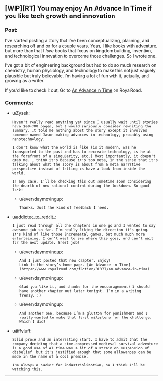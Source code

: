 ## [WIP][RT] You may enjoy An Advance In Time if you like tech growth and innovation

### Post:

I’ve started posting a story that I’ve been conceptualizing, planning, and researching off and on for a couple years. Yeah, I like books with adventure, but more than that I *love* books that focus on kingdom building, invention, and technological innovation to overcome those challenges. So I wrote one. 

I’ve got a bit of engineering background but had to do so much research on chemistry, human physiology, and technology to make this not just vaguely plausible but truly believable. I’m having a lot of fun with it, actually, and growing as a writer. 

If you’d like to check it out, Go to [An Advance in Time](https://www.royalroad.com/fiction/31377/an-advance-in-time) on RoyalRoad.

### Comments:

- u/Zysek:
  ```
  Haven't really read anything yet since I usually wait until stories have 200-300 pages, but I would seriously consider rewriting the summary. It told me nothing about the story except it involves someone named Jason making advances in technology, probably using nanotechnology.

  I don't know what the world is like (is it modern, was he transported to the past and has to recreate technology, is he at the forefront of a singularity, etc.) Most importantly, it doesn't grab me. I think it's because it's too meta, in the sense that it's talking about what the story is about from a meta narrative perspective instead of letting us have a look from inside the world.

  In any case, I'll be checking this out sometime soon considering the dearth of new rational content during the lockdown. So good luck!
  ```

  - u/everydaymovingup:
    ```
    Thanks. Just the kind of feedback I need.
    ```

- u/addicted_to_reddit_:
  ```
  I just read through all the chapters in one go and I wanted to say awesome job so far. I'm really liking the direction it's going. It's kind of like those incremental games, but much much more entertaining. I can't wait to see where this goes, and can't wait for the next update. Great job!
  ```

  - u/everydaymovingup:
    ```
    And I just posted that new chapter. Enjoy!
    Link to the story’s home page. [An Advance in Time](https://www.royalroad.com/fiction/31377/an-advance-in-time)
    ```

  - u/everydaymovingup:
    ```
    Glad you like it, and thanks for the encouragement! I should have another chapter out later tonight. I’m in a writing frenzy. :)
    ```

  - u/everydaymovingup:
    ```
    And another one, because I’m a glutton for punishment and I really wanted to make that first milestone for the challenge. Which I did!
    ```

- u/jiffyjuff:
  ```
  Solid prose and an interesting start. I have to admit that the company deciding that a time-compressed medieval survival adventure is a good use of AI time was a bit of a strain on suspension of disbelief, but it's justified enough that some allowances can be made in the name of a cool premise.

  I'm always a sucker for industrialization, so I think I'll be watching this.
  ```

---

